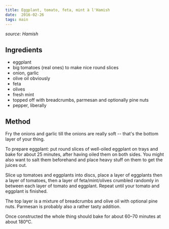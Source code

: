 ```yaml
---
title: Eggplant, tomato, feta, mint à l'Hamish
date:  2016-02-26
tags: main
---
```

*source: Hamish*

Ingredients
-----------

- eggplant
- big tomatoes (real ones) to make nice round slices
- onion, garlic
- olive oil obviously
- feta
- olives
- fresh mint
- topped off with breadcrumbs, parmesan and optionally pine nuts
- pepper, liberally

Method
------

Fry the onions and garlic till the onions are really soft -- that's
the bottom layer of your thing.

To prepare eggplant: put round slices of well-oiled eggplant on trays
and bake for about 25 minutes, after having oiled them on both sides.
You might also want to salt them beforehand and place heavy stuff on
them to get the juices out.

Slice up tomatoes and eggplants into discs, place a layer of eggplants
then a layer of tomatoes, then a layer of feta/mint/olives crumbled
randomly in between each layer of tomato and eggplant.  Repeat until
your tomato and eggplant is finished.

The top layer is a mixture of breadcrumbs and olive oil with optional
pine nuts.  Parmesan is probably also a rather tasty addition.

Once constructed the whole thing should bake for about 60–70 minutes
at about 180°C.
